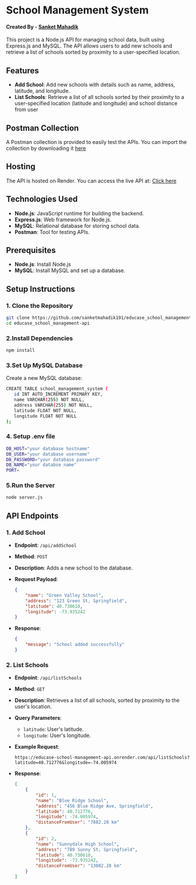 # School Management System 
#### Created By - [Sanket Mahadik](https://www.linkedin.com/in/sanket-mahadik/) 

This project is a Node.js API for managing school data, built using Express.js and MySQL. The API allows users to add new schools and retrieve a list of schools sorted by proximity to a user-specified location.

## Features

- **Add School**: Add new schools with details such as name, address, latitude, and longitude.
- **List Schools**: Retrieve a list of all schools sorted by their proximity to a user-specified location (latitude and longitude) and school distance from user

## Postman Collection
A Postman collection is provided to easily test the APIs. You can import the collection by downloading it [here](./postman/school_management.postman_collection.json)

## Hosting
The API is hosted on Render. You can access the live API at: [Click here](https://educase-school-management-api.onrender.com/api/listSchools?latitude=410.712776&longitude=-741.005974)


## Technologies Used

- **Node.js**: JavaScript runtime for building the backend.
- **Express.js**: Web framework for Node.js.
- **MySQL**: Relational database for storing school data.
- **Postman**: Tool for testing APIs.

## Prerequisites

- **Node.js**: Install Node.js
- **MySQL**: Install MySQL and set up a database.

## Setup Instructions

### 1. Clone the Repository

```bash
git clone https://github.com/sanketmahadik191/educase_school_management-api.git
cd educase_school_management-api
```

### 2.Install Dependencies

```bash
npm install
```
### 3.Set Up MySQL Database
 Create a new MySQL database:

 ```bash
CREATE TABLE school_management_system (
    id INT AUTO_INCREMENT PRIMARY KEY,
    name VARCHAR(255) NOT NULL,
    address VARCHAR(255) NOT NULL,
    latitude FLOAT NOT NULL,
    longitude FLOAT NOT NULL
);
```

### 4. Setup .env file

```bash
DB_HOST="your database hostname"
DB_USER="your database username"
DB_PASSWORD="your database password"
DB_NAME="your databse name"	
PORT=
```

### 5.Run the Server
 ```bash
node server.js
```

## API Endpoints

### 1. Add School

- **Endpoint**: `/api/addSchool`
- **Method**: `POST`
- **Description**: Adds a new school to the database.
- **Request Payload**:

    ```json
    {
        "name": "Green Valley School",
        "address": "123 Green St, Springfield",
        "latitude": 40.730610,
        "longitude": -73.935242
    }
    ```

- **Response**:

    ```json
    {
        "message": "School added successfully"
    }
    ```

### 2. List Schools

- **Endpoint**: `/api/listSchools`
- **Method**: `GET`
- **Description**: Retrieves a list of all schools, sorted by proximity to the user's location.
- **Query Parameters**:
  - `latitude`: User's latitude.
  - `longitude`: User's longitude.
- **Example Request**:

    ```url
    https://educase-school-management-api.onrender.com/api/listSchools?latitude=40.712776&longitude=-74.005974
    ```

- **Response**:

    ```json
    [
        {
            "id": 1,
            "name": "Blue Ridge School",
            "address": "456 Blue Ridge Ave, Springfield",
            "latitude": 40.712776,
            "longitude": -74.005974,
            "distanceFromUser": "7882.28 km"
        },
        {
            "id": 2,
            "name": "Sunnydale High School",
            "address": "789 Sunny St, Springfield",
            "latitude": 40.730610,
            "longitude": -73.935242,
            "distanceFromUser": "13082.28 km"
        }
    ]
    ```


    






